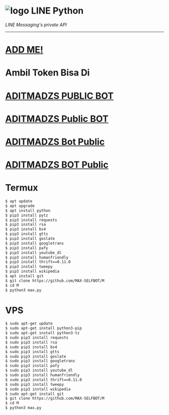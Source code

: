 # ![logo](LINE-sm.png) LINE Python

*LINE Messaging's private API*

----
# [ADD ME!](http://line.me/ti/p/~max_pv)
# Ambil Token Bisa Di
# [ADITMADZS PUBLIC BOT](http://line.me/ti/p/~max_pv)
# [ADITMADZS Public BOT](http://line.me/ti/p/~max_pv)
# [ADITMADZS Bot Public](http://line.me/ti/p/~max_pv)
# [ADITMADZS BOT Public](http://line.me/ti/p/~max_pv)

# Termux

```sh
$ apt update
$ apt upgrade
$ apt install python
$ pip3 install pytz
$ pip3 install requests
$ pip3 install rsa
$ pip3 install bs4
$ pip3 install gtts 
$ pip3 install goslate
$ pip3 install googletrans
$ pip3 install pafy
$ pip3 install youtube_dl
$ pip3 install humanfriendly
$ pip3 install thrift==0.11.0
$ pip3 install tweepy
$ pip3 install wikipedia
$ apt install git
$ git clone https://github.com/MAX-SELFBOT/M
$ cd M
$ python3 max.py
```

# VPS

```sh
$ sudo apt-get update
$ sudo apt-get install python3-pip
$ sudo apt-get install python3-tz
$ sudo pip3 install requests
$ sudo pip3 install rsa 
$ sudo pip3 install bs4 
$ sudo pip3 install gtts 
$ sudo pip3 install goslate
$ sudo pip3 install googletrans 
$ sudo pip3 install pafy 
$ sudo pip3 install youtube_dl 
$ sudo pip3 install humanfriendly
$ sudo pip3 install thrift==0.11.0
$ sudo pip3 install tweepy
$ sudo pip3 install wikipedia
$ sudo apt-get install git
$ git clone https://github.com/MAX-SELFBOT/M
$ cd M
$ python3 max.py
```

